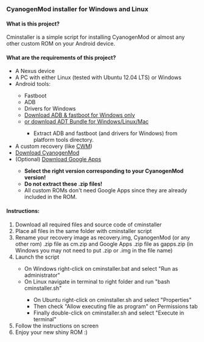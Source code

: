 <h3>CyanogenMod installer for Windows and Linux</h3>
<h4>What is this project?</h4>
<p>Cminstaller is a simple script for installing CyanogenMod or almost any other custom ROM on your Android device.</p>
<h4>What are the requirements of this project?</h4>
<ul>
<li>A Nexus device</li>
<li>A PC with either Linux (tested with Ubuntu 12.04 LTS) or Windows</li>
<li>Android tools:</li>
<ul>
<li>Fastboot</li>
<li>ADB</li>
<li>Drivers for Windows</li>
<li><a target="_blank" href="http://bit.ly/toolsandroid">Download ADB & fastboot  for Windows only</a></li>
<li><a target="_blank" href="http://developer.android.com/sdk/index.html#download">or download ADT Bundle for Windows/Linux/Mac</a></li>
<ul>
<li>Extract ADB and fastboot (and drivers for Windows) from platform tools directory.</li>
</ul>
</ul>
<li>A custom recovery (like <a target="_blank" href="http://clockworkmod.com/rommanager">CWM</a>)</li>
<li><a target="_blank" href="http://get.cm/">Download CyanogenMod</a></li>
<li>(Optional) <a target="_blank" href="http://goo.im/gapps">Download Google Apps</a></li>
<ul>
<li><b>Select the right version corresponding to your CyanogenMod version!</b></li>
<li><b>Do not extract these .zip files!</b></li>
<li>All custom ROMs don't need Google Apps since they are already included in the ROM.</li>
</ul>
</ul>
<h4>Instructions:</h4>
<ol>
<li>Download all required files and source code of cminstaller</li>
<li>Place all files in the same folder with cminstaller script</li>
<li>Rename your recovery image as recovery.img, CyanogenMod (or any other rom) .zip file as cm.zip and Google Apps .zip file as gapps.zip (in Windows you may not need to put .zip or .img in the file name)</li>
<li>Launch the script</li>
<ul>
<li>On Windows right-click on cminstaller.bat and select "Run as administrator"</li>
<li>On Linux navigate in terminal to right folder and run "bash cminstaller.sh"</li>
<ul>
<li>On Ubuntu right-click on cminstaller.sh and select "Properties"</li>
<li>Then check "Allow executing file as program" on Permissions tab</li>
<li>Finally double-click on cminstaller.sh and select "Execute in terminal"</li>
</ul>
</ul>
<li>Follow the instructions on screen</li>
<li>Enjoy your new shiny ROM :)</li>
</ol>
